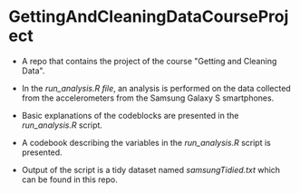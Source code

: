 # GettingAndCleaningDataCourseProject
* A repo that contains the project of the course "Getting and Cleaning Data".

* In the *run_analysis.R file*, an analysis is performed on the data collected from the accelerometers from the Samsung Galaxy S smartphones.

* Basic explanations of the codeblocks are presented in the *run_analysis.R* script.

* A codebook describing the variables in the *run_analysis.R* script is presented.

* Output of the script is a tidy dataset named *samsungTidied.txt* which can be found in this repo.
